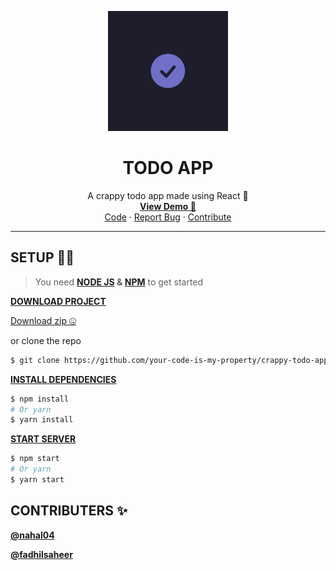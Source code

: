 <p align="center">
  	<a href="https://crappy-todo-app.netlify.app/" target="_blank">
    	<img src="public/logo192.png" alt="Logo">
  	</a>
</p>

# <center>TODO APP</center>

<p align="center">
    A crappy todo app made using React 🌟 <br>
    <b><a href="https://crappy-todo-app.netlify.app/">View Demo 👀</a></b><br>
    <a href="https://github.com/your-code-is-my-property/crappy-todo-app">Code</a> · 
    <a href="https://github.com/your-code-is-my-property/crappy-todo-app/issues">Report Bug</a> ·
    <a href="https://github.com/your-code-is-my-property/crappy-todo-app/pulls">Contribute</a>
</p>

---

## SETUP 👷‍♂️

> You need <b><a href="https://nodejs.org/en/">NODE JS</a> & <a href="https://www.npmjs.com/">NPM</a></b> to get started

<b><u>DOWNLOAD PROJECT</u></b>

<a href="https://github.com/your-code-is-my-property/crappy-todo-app/archive/refs/heads/main.zip">Download zip 🤐</a>

or clone the repo

```bash
$ git clone https://github.com/your-code-is-my-property/crappy-todo-app.git
```

<b><u>INSTALL DEPENDENCIES</u></b>

```bash
$ npm install
# Or yarn
$ yarn install
```

<b><u>START SERVER</u></b>

```bash
$ npm start
# Or yarn
$ yarn start
```

## CONTRIBUTERS ✨️

<a href="https://github.com/nahal04">__@nahal04__</a> <br>

<a href="https://github.com/fadhilsaheer">__@fadhilsaheer__</a> 

